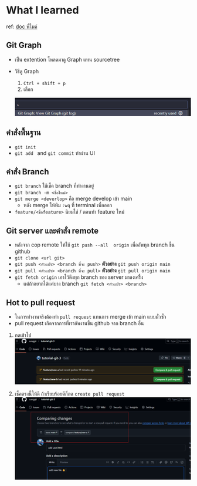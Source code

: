 # What I learned
ref: [doc พี่ไมค์](https://docs.mikelopster.dev/c/basic/git/intro)

## Git Graph
* เป็น extention โหลดมาดู Graph แทน sourcetree
* วิธีดู Graph 
    1.  ```Ctrl + shift + p```
    2. เลือก

    ![alt text](./img/git-graph.png)

## คำสั่งพื้นฐาน
* ```git init```
* ```git add ``` and ```git commit``` ทำผ่าน UI

## คำสั่ง Branch
* ```git branch``` ใช้เช็ค branch ที่ทำงานอยู่
* ```git branch -m <ชื่อใหม่>```
* ```git merge <deverlop>``` คือ merge develop เข้า main
    * หลัง merge ให้พิม ```:wq``` ที่ terminal เพื่อออก
* ```feature/<ชื่อfeature>``` นิยมใช่ / ตอนทำ feature ใหม่

## Git server และคำสั่ง remote
* หลังจาก cop remote ให้ใช้ ```git push --all  origin``` เพื่ออัพทุก branch ขึ้น github
* ```git clone <url git>``` 
* ```git push <ตัวแปร> <branch ที่จะ push>``` **ตัวอย่าง** ```git push origin main```
* ```git pull <ตัวแปร> <branch ที่จะ pull>``` **ตัวอย่าง** ```git pull origin main```
* ```git fetch origin``` เอาไว้ดึงทุก branch ของ server มาลงเครื่ิง
    * แต่ถ้าอยากได้แค่บาง branch ```git fetch <ตัวแปร> <branch>```

## Hot to pull request
* ในการทำงานจริงต้องทำ ```pull request``` แทนการ merge เข้า main แบบมั่วซั่ว
* pull request เกิดจากการที่เราอัพงานขึ้น github จาก branch อื่น

1. กดเข้าไป
![alt text](./img/image-1.png)

2. เช็คตรงนี้ให้ดี ถ้าเรียบร้อยดีก็กด ```create pull request```
![alt text](./img/image-2.png)

